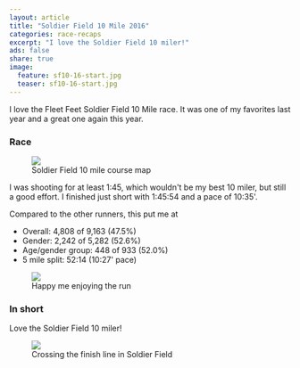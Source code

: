 ```yaml
---
layout: article
title: "Soldier Field 10 Mile 2016"
categories: race-recaps
excerpt: "I love the Soldier Field 10 miler!"
ads: false
share: true
image:
  feature: sf10-16-start.jpg
  teaser: sf10-16-start.jpg
---
```


I love the Fleet Feet Soldier Field 10 Mile race.  It was one of my favorites last
year and a great one again this year.

### Race

<figure class="half">
        <img src="{{ site.url }}/images/sf10-16-course.png">
        <figcaption>Soldier Field 10 mile course map</figcaption>
</figure>

I was shooting for at least 1:45, which wouldn't be my best 10 miler, but still
a good effort.  I finished just short with 1:45:54 and a pace of 10:35'.

Compared to the other runners, this put me at

* Overall: 4,808 of 9,163 (47.5%)
* Gender: 2,242 of 5,282 (52.6%)
* Age/gender group: 448 of 933 (52.0%)
* 5 mile split: 52:14 (10:27' pace)

<figure class="half">
        <img src="{{ site.url }}/images/sf10-16-run.jpg">
        <figcaption>Happy me enjoying the run</figcaption>
</figure>

### In short

Love the Soldier Field 10 miler!

<figure>
        <img src="{{ site.url }}/images/sf10-16-finish.jpg">
        <figcaption>Crossing the finish line in Soldier Field</figcaption>
</figure>
